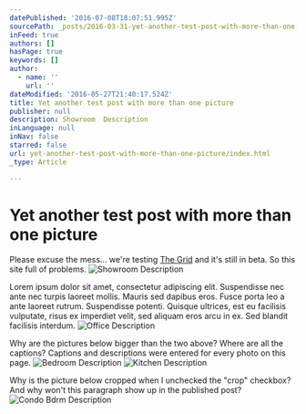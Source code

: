 ```yaml
---
datePublished: '2016-07-08T18:07:51.995Z'
sourcePath: _posts/2016-03-31-yet-another-test-post-with-more-than-one-picture.md
inFeed: true
authors: []
hasPage: true
keywords: []
author:
  - name: ''
    url: ''
dateModified: '2016-05-27T21:40:17.524Z'
title: Yet another test post with more than one picture
publisher: null
description: Showroom  Description
inLanguage: null
inNav: false
starred: false
url: yet-another-test-post-with-more-than-one-picture/index.html
_type: Article

---
```

# Yet another test post with more than one picture

Please excuse the mess... we're testing [The Grid][0] and it's still in beta. So this site full of problems.
![Showroom  Description](https://the-grid-user-content.s3-us-west-2.amazonaws.com/ef0a5292-2617-4c37-bc09-dc66ba05f30a.jpg)

Lorem ipsum dolor sit amet, consectetur adipiscing elit. Suspendisse nec ante nec turpis laoreet mollis. Mauris sed dapibus eros. Fusce porta leo a ante laoreet rutrum. Suspendisse potenti. Quisque ultrices, est eu facilisis vulputate, risus ex imperdiet velit, sed aliquam eros arcu in ex. Sed blandit facilisis interdum.
![Office Description](https://s3-us-west-2.amazonaws.com/the-grid-img/p/baa7869e39777d8921552124e6338b5a23ebeaa1.jpg)

Why are the pictures below bigger than the two above? Where are all the captions? Captions and descriptions were entered for every photo on this page.
![Bedroom Description](https://s3-us-west-2.amazonaws.com/the-grid-img/p/ed5486a1bf915ae964eb643aebdafa0cc72e7391.jpg)
![Kitchen Description](https://the-grid-user-content.s3-us-west-2.amazonaws.com/fabfd431-7ef5-46d4-a6f1-ff05b094bc77.jpg)

Why is the picture below cropped when I unchecked the "crop" checkbox? And why won't this paragraph show up in the published post?
![Condo Bdrm Description](https://the-grid-user-content.s3-us-west-2.amazonaws.com/44d1a977-2025-438c-a276-abf28aef66e6.jpg)

[0]: http://www.thegrid.io/